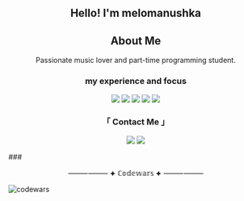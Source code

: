 <h2 align="center">Hello! I'm melomanushka</h2>

<h2 align="center">About Me</h2>
<p align="center">
  Passionate music lover and part-time programming student.
</p>

<h3 align="center">my experience and focus</h3>
<p align="center">
  <img src="https://img.shields.io/badge/Code-Java-blue?style=for-the-badge">
  <img src="https://img.shields.io/badge/Code-C%23-green?style=for-the-badge">
  <img src="https://img.shields.io/badge/Code-Python-yellow?style=for-the-badge">
  <img src="https://img.shields.io/badge/Database-MySQL-lightgrey?style=for-the-badge">
  <img src="https://img.shields.io/badge/Markup-HTML-orange?style=for-the-badge">
</p>

<h3 align="center">「 Contact Me 」</h3>
<p align="center">
		<a href="https://vk.com/d.lisi" style="text-decoration: none;">
			<img src="https://img.shields.io/badge/VK-melomanushka-blue?style=for-the-badge&logo=vk">
		</a>
		<a href="https://t.me/melomanushke" style="text-decoration: none;">
			<img src="https://img.shields.io/badge/Telegram-melomanushka-blue?style=for-the-badge&logo=telegram">
		</a>
</p>
### <p align="center">⸻⸻ ⯌ ℂ𝕠𝕕𝕖𝕨𝕒𝕣𝕤 ⯌ ⸻⸻</p>

![codewars](https://www.codewars.com/users/melomanushka/badges/large)
